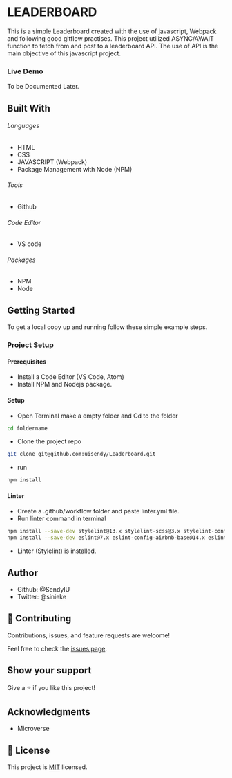 # LEADERBOARD

This is a simple Leaderboard created with the use of javascript, Webpack and following good gitflow practises. This project utilized ASYNC/AWAIT function to fetch from and post to a leaderboard API. The use of API is the main objective of this javascript project.

### Live Demo

To be Documented Later.

## Built With

###### Languages

- HTML
- CSS
- JAVASCRIPT (Webpack)
- Package Management with Node (NPM)

###### Tools

- Github

###### Code Editor

- VS code

###### Packages

- NPM
- Node

## Getting Started

To get a local copy up and running follow these simple example steps.

### Project Setup

#### Prerequisites

- Install a Code Editor (VS Code, Atom)
- Install NPM and Nodejs package.

#### Setup

- Open Terminal make a empty folder and Cd to the folder

```bash
cd foldername
```

- Clone the project repo

```bash
git clone git@github.com:uisendy/Leaderboard.git
```

- run <npm install>

```bash
npm install
```

#### Linter

- Create a .github/workflow folder and paste linter.yml file.
- Run linter command in terminal

```bash
npm install --save-dev stylelint@13.x stylelint-scss@3.x stylelint-config-standard@21.x stylelint-csstree-validator@1.x
npm install --save-dev eslint@7.x eslint-config-airbnb-base@14.x eslint-plugin-import@2.x babel-eslint@10.x
```

- Linter (Stylelint) is installed.

## Author

- Github: @SendyIU
- Twitter: @sinieke

## 🤝 Contributing

Contributions, issues, and feature requests are welcome!

Feel free to check the [issues page](../../issues/).

## Show your support

Give a ⭐️ if you like this project!

## Acknowledgments

- Microverse

## 📝 License

This project is [MIT](./MIT.md) licensed.
